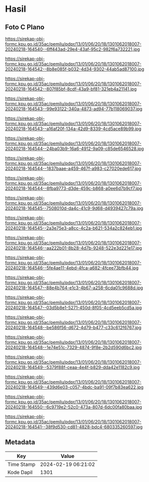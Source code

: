 # Hasil

## Foto C Plano

https://sirekap-obj-formc.kpu.go.id/35ac/pemilu/pdpr/13/01/06/20/18/1301062018007-20240218-164540--6ff443ad-29e4-43af-95c2-982f6a732221.jpg

https://sirekap-obj-formc.kpu.go.id/35ac/pemilu/pdpr/13/01/06/20/18/1301062018007-20240218-164542--8b8e085f-b032-4d34-9302-44ab5ad87100.jpg

https://sirekap-obj-formc.kpu.go.id/35ac/pemilu/pdpr/13/01/06/20/18/1301062018007-20240218-164542--807f85bf-8cdf-43a9-bf81-321eb4a21141.jpg

https://sirekap-obj-formc.kpu.go.id/35ac/pemilu/pdpr/13/01/06/20/18/1301062018007-20240218-164543--99e93122-340a-4873-ad94-77b118069037.jpg

https://sirekap-obj-formc.kpu.go.id/35ac/pemilu/pdpr/13/01/06/20/18/1301062018007-20240218-164543--a16af20f-134a-42d9-8339-4cd5ace89b99.jpg

https://sirekap-obj-formc.kpu.go.id/35ac/pemilu/pdpr/13/01/06/20/18/1301062018007-20240218-164544--24ba03b9-16a6-4912-9a09-c85de6546528.jpg

https://sirekap-obj-formc.kpu.go.id/35ac/pemilu/pdpr/13/01/06/20/18/1301062018007-20240218-164544--1837baae-a459-467f-a983-c27020ede617.jpg

https://sirekap-obj-formc.kpu.go.id/35ac/pemilu/pdpr/13/01/06/20/18/1301062018007-20240218-164544--8fba9773-d3de-459c-b868-a0ee6d7b9cf7.jpg

https://sirekap-obj-formc.kpu.go.id/35ac/pemilu/pdpr/13/01/06/20/18/1301062018007-20240218-164545--7508010d-da4c-41c9-9d68-d4939427c79a.jpg

https://sirekap-obj-formc.kpu.go.id/35ac/pemilu/pdpr/13/01/06/20/18/1301062018007-20240218-164545--2a3e75e3-a8cc-4c2a-b621-534a2c824eb1.jpg

https://sirekap-obj-formc.kpu.go.id/35ac/pemilu/pdpr/13/01/06/20/18/1301062018007-20240218-164546--aa222b01-8b28-4d7b-9248-522e3d221e17.jpg

https://sirekap-obj-formc.kpu.go.id/35ac/pemilu/pdpr/13/01/06/20/18/1301062018007-20240218-164546--5fe4ae11-4ebd-4fca-a682-4fcee73bfb44.jpg

https://sirekap-obj-formc.kpu.go.id/35ac/pemilu/pdpr/13/01/06/20/18/1301062018007-20240218-164547--88e4b764-e1c3-4b67-a258-6cda01c9688d.jpg

https://sirekap-obj-formc.kpu.go.id/35ac/pemilu/pdpr/13/01/06/20/18/1301062018007-20240218-164547--03d5b8e1-5271-450d-8f05-4cd5eeb5cd5a.jpg

https://sirekap-obj-formc.kpu.go.id/35ac/pemilu/pdpr/13/01/06/20/18/1301062018007-20240218-164548--be586f56-d672-4d79-b477-c33c612f6767.jpg

https://sirekap-obj-formc.kpu.go.id/35ac/pemilu/pdpr/13/01/06/20/18/1301062018007-20240218-164548--1e74e51c-7329-4874-9f8e-2b2d590d6bc2.jpg

https://sirekap-obj-formc.kpu.go.id/35ac/pemilu/pdpr/13/01/06/20/18/1301062018007-20240218-164549--5379f88f-ceaa-4e4f-b829-dda42e1182c9.jpg

https://sirekap-obj-formc.kpu.go.id/35ac/pemilu/pdpr/13/01/06/20/18/1301062018007-20240218-164549--439d6e03-c057-4bdc-ba91-09f7b83ea622.jpg

https://sirekap-obj-formc.kpu.go.id/35ac/pemilu/pdpr/13/01/06/20/18/1301062018007-20240218-164550--6c9719e2-52c0-473a-807d-6dc00fa80baa.jpg

https://sirekap-obj-formc.kpu.go.id/35ac/pemilu/pdpr/13/01/06/20/18/1301062018007-20240218-164541--38f9d530-cd81-4828-bdc4-680335260597.jpg


## Metadata

| Key        | Value               |
| ---------- | ------------------- |
| Time Stamp | 2024-02-19 06:21:02 |
| Kode Dapil | 1301                |



